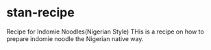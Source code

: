 # stan-recipe
Recipe for Indomie Noodles(Nigerian Style)
THis is a recipe on how to prepare indomie noodle the Nigerian native way. 
